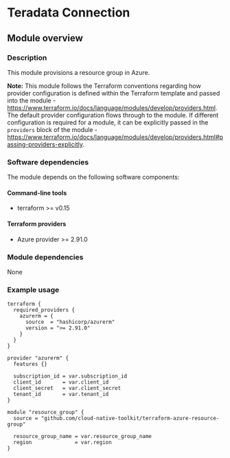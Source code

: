 # Teradata Connection

## Module overview

### Description

This module provisions a resource group in Azure.

**Note:** This module follows the Terraform conventions regarding how provider configuration is defined within the Terraform template and passed into the module - https://www.terraform.io/docs/language/modules/develop/providers.html. The default provider configuration flows through to the module. If different configuration is required for a module, it can be explicitly passed in the `providers` block of the module - https://www.terraform.io/docs/language/modules/develop/providers.html#passing-providers-explicitly.

### Software dependencies

The module depends on the following software components:

#### Command-line tools

- terraform >= v0.15

#### Terraform providers

- Azure provider >= 2.91.0

### Module dependencies

None

### Example usage

```hcl-terraform
terraform {
  required_providers {
    azurerm = {
      source  = "hashicorp/azurerm"
      version = ">= 2.91.0"
    }
  }
}

provider "azurerm" {
  features {}

  subscription_id = var.subscription_id
  client_id       = var.client_id
  client_secret   = var.client_secret
  tenant_id       = var.tenant_id
}

module "resource_group" {
  source = "github.com/cloud-native-toolkit/terraform-azure-resource-group"

  resource_group_name = var.resource_group_name
  region              = var.region
}
```

